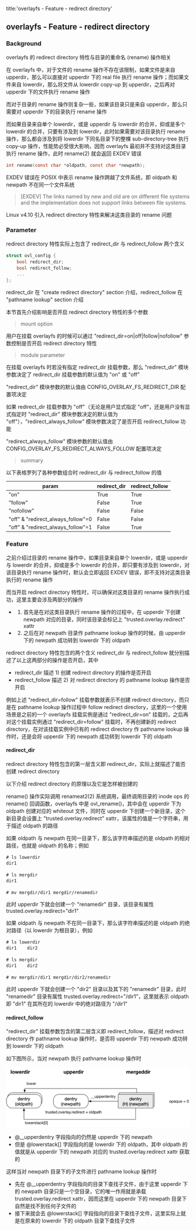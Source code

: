 title:'overlayfs - Feature - redirect directory'
## overlayfs - Feature - redirect directory

### Background

overlayfs 的 redirect directory 特性与目录的重命名 (rename) 操作相关

在 overlayfs 中，对于文件的 rename 操作不存在该限制，如果文件是来自 upperdir，那么可以直接对 upperdir 下的 real file 执行 rename 操作；而如果文件来自 lowerdir，那么将文件从 lowerdir copy-up 到 upperdir，之后再对 upperdir 下的文件执行 rename 操作

而对于目录的 rename 操作则复杂一些，如果该目录只是来自 upperdir，那么只需要对 upperdir 下的目录执行 rename 操作

而如果目录来自单个 lowerdir，或是 upperdir 与 lowerdir 的合并，抑或是多个 lowerdir 的合并，只要有涉及到 lowerdir，此时如果需要对该目录执行 rename 操作，那么都会涉及到将 lowerdir 下同名目录下的整棵 sub-directory-tree 执行 copy-up 操作，性能势必受很大影响，因而 overlayfs 最初并不支持对这类目录执行 rename 操作，此时 rename(2) 就会返回 EXDEV 错误

```c
int rename(const char *oldpath, const char *newpath);
```

EXDEV 错误在 POSIX 中表示 rename 操作跨越了文件系统，即 oldpath 和 newpath 不在同一个文件系统

> [EXDEV]
> The links named by new and old are on different file systems and the implementation does not support links between file systems.


Linux v4.10 引入 redirect directory 特性来解决这类目录的 rename 问题


### Parameter

redirect directory 特性实际上包含了 redirect_dir 与 redirect_follow 两个含义

```c
struct ovl_config {
	bool redirect_dir;
	bool redirect_follow;
	...
};
```

redirect_dir 在 "create redirect directory" section 介绍，redirect_follow 在 "pathname lookup" section 介绍


本节首先介绍影响是否开启 redirect directory 特性的多个参数

> mount option

用户在挂载 overlayfs 的时候可以通过 "redirect_dir=on|off|follow|nofollow" 参数控制是否开启 redirect directory 特性


> module parameter

在挂载 overlayfs 时若没有指定 redirect_dir 挂载参数，那么 "redirect_dir" 模块参数决定了 redirect_dir 挂载参数的默认值为 "on" 或 "off"

"redirect_dir" 模块参数的默认值由 CONFIG_OVERLAY_FS_REDIRECT_DIR 配置项决定


如果 redirect_dir 挂载参数为 "off"（无论是用户显式指定 "off"，还是用户没有显式指定时 "redirect_dir" 模块参数决定的默认值为 "off"），"redirect_always_follow" 模块参数决定了是否开启 redirect_follow 功能

"redirect_always_follow" 模块参数的默认值由 CONFIG_OVERLAY_FS_REDIRECT_ALWAYS_FOLLOW 配置项决定


> summary

以下表格罗列了各种参数组合时 redirect_dir 与 redirect_follow 的值

param | redirect_dir | redirect_follow
---- | ---- | ----
"on" | True | True
"follow" | False | True
"nofollow" | False | False
"off" & "redirect_always_follow"=0 | False | False
"off" & "redirect_always_follow"=1 | False | True


### Feature

之前介绍过目录的 rename 操作中，如果目录来自单个 lowerdir，或是 upperdir 与 lowerdir 的合并，抑或是多个 lowerdir 的合并，即只要有涉及到 lowerdir，对该目录执行 rename 操作时，默认会立即返回 EXDEV 错误，即不支持对这类目录执行的 rename 操作

而当开启 redirect directory 特性时，可以确保对这类目录的 rename 操作执行成功，这里主要会涉及两部分的操作

- 1) 首先是在对这类目录执行 rename 操作的过程中，在 upperdir 下创建 newpath 对应的目录，同时该目录会标记上 "trusted.overlay.redirect" xattr
- 2) 之后在对 newpath 目录作 pathname lookup 操作的时候，由 upperdir 下的 newpath 成功转到 lowerdir 下的 oldpath

redirect directory 特性包含的两个含义 redirect_dir 与 redirect_follow 就分别描述了以上这两部分的操作是否开启，其中

- redirect_dir 描述 1) 创建 redirect directory 的操作是否开启
- redirect_follow 描述 2) 对 redirect directory 的 pathname lookup 操作是否开启


例如上述 "redirect_dir=follow" 挂载参数就表示不创建 redirect directory，而只是在 pathname lookup 操作过程中 follow redirect directory，这里的一个使用场景是之前的一个 overlayfs 挂载实例是通过 "redirect_dir=on" 挂载的，之后再对这个挂载实例通过 "redirect_dir=follow" 挂载时，不再创建新的 redirect directory，在对该挂载实例中已有的 redirect directory 作 pathname lookup 操作时，还是会将 upperdir 下的 newpath 成功转到 lowerdir 下的 oldpath


#### redirect_dir

redirect directory 特性包含的第一层含义即 redirect_dir，实际上就描述了能否创建 redirect directory


以下介绍 redirect directory 的原理以及它是怎样被创建的

rename() 操作实际调用 renameat2(2) 系统调用，最终调用目录的 inode ops 的 rename() 回调函数，overlayfs 中是 ovl_rename()，其中会在 upperdir 下为 oldpath 创建对应的 whiteout 文件，同时在 upperdir 下创建一个新目录，这个新目录会设置上 "trusted.overlay.redirect" xattr，该属性的值是一个字符串，用于描述 oldpath 的路径

如果 oldpath 与 newpath 在同一目录下，那么该字符串描述的是 oldpath 的相对路径，也就是 oldpath 的名称；例如

```
# ls lowerdir
dir1

# ls mergdir
dir1

# mv mergdir/dir1 mergdir/renamedir
```

此时 upperdir 下就会创建一个 "renamedir" 目录，该目录有属性 trusted.overlay.redirect="dir1"


如果 oldpath 与 newpath 不在同一目录下，那么该字符串描述的是 oldpath 的绝对路径（以 lowerdir 为根目录），例如

```
# ls lowerdir
dir1    dir2

# ls mergdir
dir1    dir2

# mv mergdir/dir1 mergdir/dir2/renamedir
```

此时 upperdir 下就会创建一个 "dir2" 目录以及其下的 "renamedir" 目录，此时 "renamedir" 目录有属性 trusted.overlay.redirect="/dir1"，这里就表示 oldpath 即 "dir1" 在其所在的 lowerdir 中的绝对路径为 "/dir1"


#### redirect_follow

"redirect_dir" 挂载参数包含的第二层含义即 redirect_follow，描述对 redirect directory 作 pathname lookup 操作时，是否将 upperdir 下的 newpath 成功转到 lowerdir 下的 oldpath


如下图所示，当对 newpath 执行 pathname lookup 操作时

![overlayfs_redirect_dir](media/15993702076352/overlayfs_redirect_dir.jpg)

- @__upperdentry 字段指向的仍然是 upperdir 下的 newpath
- 但是 @lowerstack[] 字段指向的是 lowerdir 下的 oldpath，其中 oldpath 的值就是从 upperdir 下的 newpath 对应的 trusted.overlay.redirect xattr 获取的


这样当对 newpath 目录下的子文件进行 pathname lookup 操作时

- 先在 @__upperdentry 字段指向的目录下查找子文件，由于这里 upperdir 下的 newpath 目录只是一个空目录，它的唯一作用就是承载 trusted.overlay.redirect xattr，因而这里在 upperdir 下的 newpath 目录下自然是找不到任何子文件的
- 接下来就会去 @lowerstack[] 字段指向的目录下查找子文件，这里实际上就是在原来的 lowerdir 下的 oldpath 目录下查找子文件













